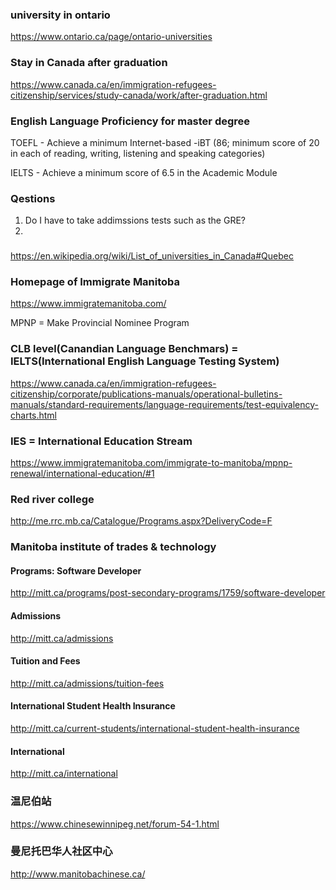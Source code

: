 ### university in ontario

https://www.ontario.ca/page/ontario-universities

### Stay in Canada after graduation

https://www.canada.ca/en/immigration-refugees-citizenship/services/study-canada/work/after-graduation.html


### English Language Proficiency for master degree

TOEFL - Achieve a minimum Internet-based -iBT (86; minimum score of 20 in each of reading, writing, listening and speaking categories)

IELTS - Achieve a minimum score of 6.5 in the Academic Module

### Qestions

1. Do I have to take addimssions tests such as the GRE?
2. 


###

https://en.wikipedia.org/wiki/List_of_universities_in_Canada#Quebec <br>




### Homepage of Immigrate Manitoba 

https://www.immigratemanitoba.com/<br>

MPNP = Make Provincial Nominee Program<br>


### CLB level(Canandian Language Benchmars) = IELTS(International English Language Testing System)

https://www.canada.ca/en/immigration-refugees-citizenship/corporate/publications-manuals/operational-bulletins-manuals/standard-requirements/language-requirements/test-equivalency-charts.html<br>

### IES = International Education Stream

https://www.immigratemanitoba.com/immigrate-to-manitoba/mpnp-renewal/international-education/#1<br>

### Red river college

http://me.rrc.mb.ca/Catalogue/Programs.aspx?DeliveryCode=F<br>

### Manitoba institute of trades & technology

#### Programs: Software Developer

http://mitt.ca/programs/post-secondary-programs/1759/software-developer

#### Admissions

http://mitt.ca/admissions<br>

#### Tuition and Fees

http://mitt.ca/admissions/tuition-fees<br>

#### International Student Health Insurance

http://mitt.ca/current-students/international-student-health-insurance<br>

#### International

http://mitt.ca/international<br>


###  温尼伯站
https://www.chinesewinnipeg.net/forum-54-1.html<br>

### 曼尼托巴华人社区中心
http://www.manitobachinese.ca/<br>
















